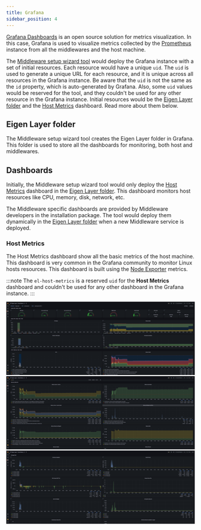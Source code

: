 ```yaml
---
title: Grafana
sidebar_position: 4
---
```


[Grafana Dashboards](https://grafana.com/) is an open source solution for metrics visualization. In this case, Grafana is used to visualize metrics collected by the [Prometheus](/docs/monitoring/prometheus) instance from all the middlewares and the host machine.

The [Middleware setup wizard tool](../wizard/intro) would deploy the Grafana instance with a set of initial resources. Each resource would have a unique `uid`. The `uid` is used to generate a unique URL for each resource, and it is unique across all resources in the Grafana instance. Be aware that the `uid` is not the same as the `id` property, which is auto-generated by Grafana. Also, some `uid` values would be reserved for the tool, and they couldn't be used for any other resource in the Grafana instance. Initial resources would be the [Eigen Layer folder](#eigen-layer-folder) and the [Host Metrics](#host-metrics) dashboard. Read more about them below.

## Eigen Layer folder

The Middleware setup wizard tool creates the Eigen Layer folder in Grafana. This folder is used to store all the dashboards for monitoring, both host and middlewares.

## Dashboards

Initially, the Middleware setup wizard tool would only deploy the [Host Metrics](#host-metrics) dashboard in the [Eigen Layer folder](#eigen-layer-folder). This dashboard monitors host resources like CPU, memory, disk, network, etc.

The Middleware specific dashboards are provided by Middleware developers in the installation package. The tool would deploy them dynamically in the [Eigen Layer folder](#eigen-layer-folder) when a new Middleware service is deployed.

### Host Metrics

The Host Metrics dashboard show all the basic metrics of the host machine. This dashboard is very common in the Grafana community to monitor Linux hosts resources. This dashboard is built using the [Node Exporter](/docs/monitoring/node-exporter) metrics.

:::note
The `el-host-metrics` is a reserved `uid` for the **Host Metrics** dashboard and couldn't be used for any other dashboard in the Grafana instance.
:::

![](/img/grafana/el-host-metrics-1.png)
![](/img/grafana/el-host-metrics-2.png)
![](/img/grafana/el-host-metrics-3.png)
